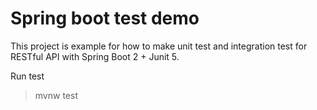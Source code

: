 # Spring boot test demo
This project is example for how to make unit test 
and integration test for RESTful API with Spring Boot 2 + Junit 5.

Run test
>mvnw test  
